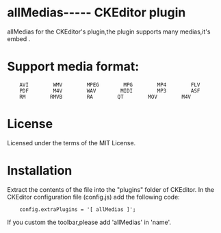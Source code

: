 allMedias----- CKEditor plugin
=========

allMedias for the CKEditor's plugin,the plugin supports many medias,it's embed .

Support media format:
=========
        AVI        WMV        MPEG        MPG        MP4        FLV
        PDF        M4V        WAV        MIDI        MP3        ASF
        RM        RMVB        RA        QT        MOV        M4V
        
License
=========
Licensed under the terms of the MIT License.

Installation
=========
Extract the contents of the file into the "plugins" folder of CKEditor.
In the CKEditor configuration file (config.js) add the following code:

        config.extraPlugins = '[ allMedias ]';

If you custom the toolbar,please add 'allMedias' in 'name'.
